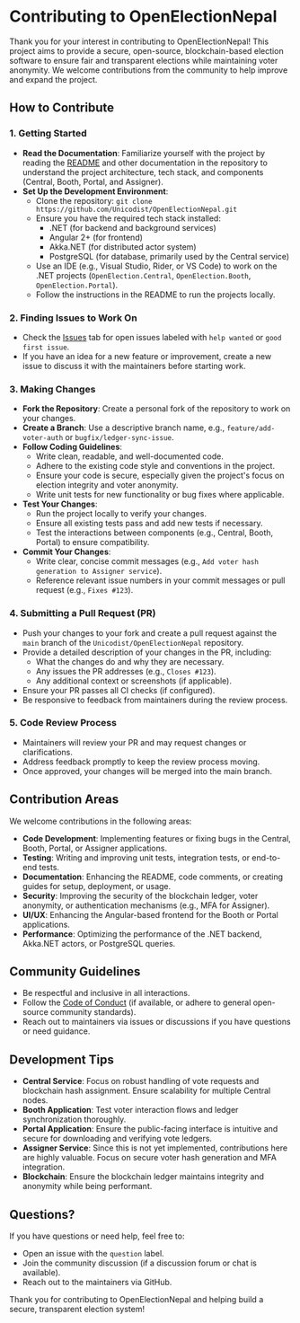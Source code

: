# Contributing to OpenElectionNepal

Thank you for your interest in contributing to OpenElectionNepal! This project aims to provide a secure, open-source, blockchain-based election software to ensure fair and transparent elections while maintaining voter anonymity. We welcome contributions from the community to help improve and expand the project.

## How to Contribute

### 1. Getting Started
- **Read the Documentation**: Familiarize yourself with the project by reading the [README](README.md) and other documentation in the repository to understand the project architecture, tech stack, and components (Central, Booth, Portal, and Assigner).
- **Set Up the Development Environment**:
  - Clone the repository: `git clone https://github.com/Unicodist/OpenElectionNepal.git`
  - Ensure you have the required tech stack installed:
    - .NET (for backend and background services)
    - Angular 2+ (for frontend)
    - Akka.NET (for distributed actor system)
    - PostgreSQL (for database, primarily used by the Central service)
  - Use an IDE (e.g., Visual Studio, Rider, or VS Code) to work on the .NET projects (`OpenElection.Central`, `OpenElection.Booth`, `OpenElection.Portal`).
  - Follow the instructions in the README to run the projects locally.

### 2. Finding Issues to Work On
- Check the [Issues](https://github.com/Unicodist/OpenElectionNepal/issues) tab for open issues labeled with `help wanted` or `good first issue`.
- If you have an idea for a new feature or improvement, create a new issue to discuss it with the maintainers before starting work.

### 3. Making Changes
- **Fork the Repository**: Create a personal fork of the repository to work on your changes.
- **Create a Branch**: Use a descriptive branch name, e.g., `feature/add-voter-auth` or `bugfix/ledger-sync-issue`.
- **Follow Coding Guidelines**:
  - Write clean, readable, and well-documented code.
  - Adhere to the existing code style and conventions in the project.
  - Ensure your code is secure, especially given the project's focus on election integrity and voter anonymity.
  - Write unit tests for new functionality or bug fixes where applicable.
- **Test Your Changes**:
  - Run the project locally to verify your changes.
  - Ensure all existing tests pass and add new tests if necessary.
  - Test the interactions between components (e.g., Central, Booth, Portal) to ensure compatibility.
- **Commit Your Changes**:
  - Write clear, concise commit messages (e.g., `Add voter hash generation to Assigner service`).
  - Reference relevant issue numbers in your commit messages or pull request (e.g., `Fixes #123`).

### 4. Submitting a Pull Request (PR)
- Push your changes to your fork and create a pull request against the `main` branch of the `Unicodist/OpenElectionNepal` repository.
- Provide a detailed description of your changes in the PR, including:
  - What the changes do and why they are necessary.
  - Any issues the PR addresses (e.g., `Closes #123`).
  - Any additional context or screenshots (if applicable).
- Ensure your PR passes all CI checks (if configured).
- Be responsive to feedback from maintainers during the review process.

### 5. Code Review Process
- Maintainers will review your PR and may request changes or clarifications.
- Address feedback promptly to keep the review process moving.
- Once approved, your changes will be merged into the main branch.

## Contribution Areas
We welcome contributions in the following areas:
- **Code Development**: Implementing features or fixing bugs in the Central, Booth, Portal, or Assigner applications.
- **Testing**: Writing and improving unit tests, integration tests, or end-to-end tests.
- **Documentation**: Enhancing the README, code comments, or creating guides for setup, deployment, or usage.
- **Security**: Improving the security of the blockchain ledger, voter anonymity, or authentication mechanisms (e.g., MFA for Assigner).
- **UI/UX**: Enhancing the Angular-based frontend for the Booth or Portal applications.
- **Performance**: Optimizing the performance of the .NET backend, Akka.NET actors, or PostgreSQL queries.

## Community Guidelines
- Be respectful and inclusive in all interactions.
- Follow the [Code of Conduct](CODE_OF_CONDUCT.md) (if available, or adhere to general open-source community standards).
- Reach out to maintainers via issues or discussions if you have questions or need guidance.

## Development Tips
- **Central Service**: Focus on robust handling of vote requests and blockchain hash assignment. Ensure scalability for multiple Central nodes.
- **Booth Application**: Test voter interaction flows and ledger synchronization thoroughly.
- **Portal Application**: Ensure the public-facing interface is intuitive and secure for downloading and verifying vote ledgers.
- **Assigner Service**: Since this is not yet implemented, contributions here are highly valuable. Focus on secure voter hash generation and MFA integration.
- **Blockchain**: Ensure the blockchain ledger maintains integrity and anonymity while being performant.

## Questions?
If you have questions or need help, feel free to:
- Open an issue with the `question` label.
- Join the community discussion (if a discussion forum or chat is available).
- Reach out to the maintainers via GitHub.

Thank you for contributing to OpenElectionNepal and helping build a secure, transparent election system!
